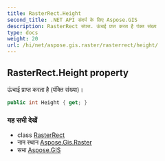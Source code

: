 ```yaml
---
title: RasterRect.Height
second_title: .NET API संदर्भ के लिए Aspose.GIS
description: RasterRect संपत्त. ऊंचई प्रप्त करत है पंक्त संख्य
type: docs
weight: 20
url: /hi/net/aspose.gis.raster/rasterrect/height/
---
```

## RasterRect.Height property

ऊंचाई प्राप्त करता है (पंक्ति संख्या)।

```csharp
public int Height { get; }
```

### यह सभी देखें

* class [RasterRect](../)
* नाम स्थान [Aspose.Gis.Raster](../../rasterrect/)
* सभा [Aspose.GIS](../../../)



